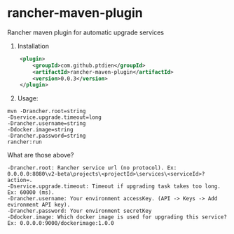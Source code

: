 # rancher-maven-plugin
Rancher maven plugin for automatic upgrade services

1. Installation
```xml
    <plugin>
        <groupId>com.github.ptdien</groupId>
        <artifactId>rancher-maven-plugin</artifactId>
        <version>0.0.3</version>
    </plugin>
```

2. Usage:

```text
mvn -Drancher.root=string 
-Dservice.upgrade.timeout=long 
-Drancher.username=string 
-Ddocker.image=string 
-Drancher.password=string 
rancher:run
```

What are those above?
```text
-Drancher.root: Rancher service url (no protocol). Ex: 0.0.0.0:8080\v2-beta\projects\<projectId>\services\<serviceId>?action=.
-Dservice.upgrade.timeout: Timeout if upgrading task takes too long. Ex: 60000 (ms).
-Drancher.username: Your environment accessKey. (API -> Keys -> Add evironment API key).
-Drancher.password: Your environment secretKey
-Ddocker.image: Which docker image is used for upgrading this service? Ex: 0.0.0.0:9000/dockerimage:1.0.0
```

